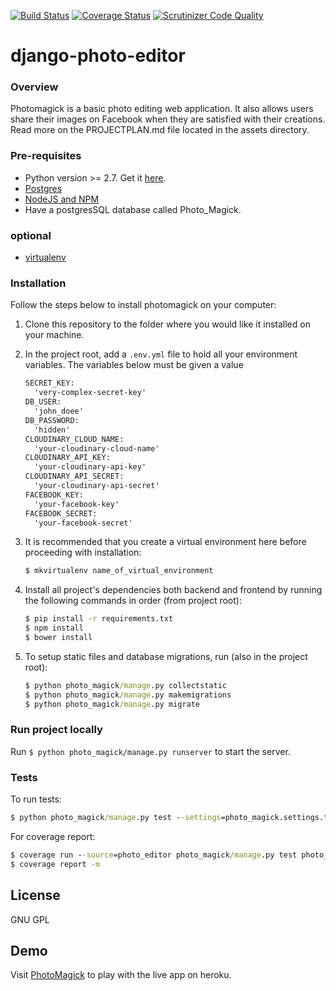 [![Build Status](https://travis-ci.org/andela-cdike/django-photo-editor.svg?branch=develop)](https://travis-ci.org/andela-cdike/django-photo-editor)
[![Coverage Status](https://coveralls.io/repos/github/andela-cdike/django-photo-editor/badge.svg?branch=develop)](https://coveralls.io/github/andela-cdike/django-photo-editor?branch=develop)
[![Scrutinizer Code Quality](https://scrutinizer-ci.com/g/andela-cdike/django-photo-editor/badges/quality-score.png?b=develop)](https://scrutinizer-ci.com/g/andela-cdike/django-photo-editor/?branch=develop)

# django-photo-editor

### Overview
Photomagick is a basic photo editing web application. It also allows users share their images on Facebook when they are satisfied with their creations. Read more on the PROJECTPLAN.md file located in the assets directory.


### Pre-requisites
+ Python version >= 2.7. Get it [here](https://www.python.org/downloads/release/python-2711/).
+ [Postgres](https://www.postgresql.org/download/)
+ [NodeJS and NPM](https://docs.npmjs.com/getting-started/installing-node)
+ Have a postgresSQL database called Photo_Magick.

### optional
+ [virtualenv](https://virtualenv.pypa.io/en/stable/installation/)


### Installation
Follow the steps below to install photomagick on your computer:

1. Clone this repository to the folder where you would like it installed on your machine.
2. In the project root, add a `.env.yml` file to hold all your environment variables. The variables below must be given a value
    ```cmd
    SECRET_KEY:
      'very-complex-secret-key'
    DB_USER:
      'john_doee'
    DB_PASSWORD:
      'hidden'
    CLOUDINARY_CLOUD_NAME:
      'your-cloudinary-cloud-name'
    CLOUDINARY_API_KEY:
      'your-cloudinary-api-key'
    CLOUDINARY_API_SECRET:
      'your-cloudinary-api-secret'
    FACEBOOK_KEY:
      'your-facebook-key'
    FACEBOOK_SECRET:
      'your-facebook-secret'
    ```

3. It is recommended that you create a virtual environment here before proceeding with installation: 
    ```cmd
    $ mkvirtualenv name_of_virtual_environment
    ```

4. Install all project's dependencies both backend and frontend by running the following commands in order (from project root):
    ```cmd
    $ pip install -r requirements.txt
    $ npm install
    $ bower install
    ```

5. To setup static files and database migrations, run (also in the project root):
    ```cmd
    $ python photo_magick/manage.py collectstatic
    $ python photo_magick/manage.py makemigrations
    $ python photo_magick/manage.py migrate
    ```

### Run project locally
Run ```$ python photo_magick/manage.py runserver``` to start the server.

### Tests
To run tests:
```cmd
$ python photo_magick/manage.py test --settings=photo_magick.settings.test
```

For coverage report:
```cmd
$ coverage run --source=photo_editor photo_magick/manage.py test photo_magick --noinput --settings=photo_magick.settings.test
$ coverage report -m
```

## License
GNU GPL

## Demo
Visit [PhotoMagick](https://photomagick.herokuapp.com/) to play with the live app on heroku.
